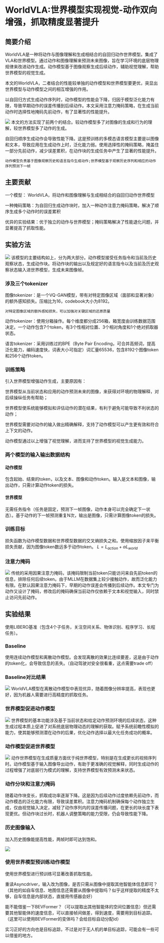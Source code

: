 # WorldVLA:世界模型实现视觉-动作双向增强，抓取精度显著提升
## 简要介绍
WorldVLA是一种将动作与图像理解和生成相结合的自回归动作世界模型。集成了VLA和世界模型。通过动作和图像理解来预测未来图像，旨在学习环境的底层物理规律来改进动作生成。动作模型基于图像观察生成后续动作，辅助视觉理解，帮助世界模型的视觉生成。

本文的WorldVLA，二者结合的性能较单独的动作模型和世界模型要更优，突显出世界模型与动作模型之间的相互增强的作用。

以自回归方式生成动作序列时，动作模型的性能会下降，归因于模型泛化能力有限，导致早期动作的误差传播到后续动作。本文采用注意力掩码策略，在生成当前动作时选择性地掩码先前动作，有了显著性的性能提升。

![](https://pic2.zhimg.com/v2-594de454510707939eb7c508d4d147c7_r.jpg)
本文的方法实现了前两个的结合。较动作模型多了对图像的生成和行为的理解，较世界模型多了动作的生成。

 自回归顺序生成动作会导致性能下降。这是预训练的多模态语言模型主要是以图像和文本，导致应用在生成动作上时，泛化能力弱。使用选择性的掩码策略，掩盖住一部分先前动作，减少误差累积，在动作块的生成任务中产生了显著的性能提升。

`动作模型负责基于图像观察历史和语言指令生成动作;世界模型基于观察历史序列和相应的动作序列预测下一帧 `

 ## 主要贡献
 一个模型： WorldVLA，将动作和图像理解与生成相结合的自回归动作世界模型
 
 一种掩码策略：为自回归生成动作块时，加入一种动作注意力掩码策略，解决了顺序生成多个动作时的误差累积

 优异的实验结果：优于独立的动作与世界模型；掩码策略解决了性能退化问题，并显著提高了抓取性能。

 ## 实验方法
 ![](https://pic4.zhimg.com/v2-17f1ff7ba0b4f33a7a11a8aeb5fc81c3_1440w.jpg)
 该模型的主要结构如上，分为两大部分。动作模型接受任务指令和当前及历史观察状态，生成动作块。将动作块的输出以及规定好的语言指令以及当前及历史观察状态输入进世界模型，生成未来图像帧。

 ### 涉及三个tokenizer
 图像tokenizer：是一个VQ-GAN模型，带有对特定图像区域（面部和显著对象）的额外感知损失。压缩比为16，codebook大小为8192。

 `对特定图像区域的额外感知损失，可以加强对关键区域的还原质量`

 动作tokenizer：使用分箱操作。每个维度都分成256箱，箱宽度由训练数据范围决定。一个动作包含7个token，有3个性相对位置、3个相对角度和1个绝对抓取器状态。

 语言tokenizer：采用训练过的BPE（Byte Pair Encoding，可合并高频词，提高泛化能力，编码速度快，词表大小可指定）词汇量65536，包含8192个图像token和256个动作token。

 ### 训练策略
 引入世界模型增强动作生成，主要原因有：

 世界模型从当前状态和应用的动作预测未来的图像，来获得对环境的物理解释，对后续操纵任务有帮助；

 世界模型使系统能够模拟和评估动作的潜在结果，有利于避免可能导致不利状态的动作；

 世界模型需要对动作的输入做出精确解释，支持了动作模型可以产生更有效和符合上下文的动作。

 动作模型通过以上增强了视觉理解，进而支持了世界模型的视觉生成能力。

### 两个模型的输入输出数据结构
#### 动作模型
包含起始、结束的token，以及文本、图像和动作token。输入是文本和图像，输出动作，只需计算动作token的损失。
#### 世界模型
无需任务指令（任务是固定，预测下一帧图像，动作本身可以完全确定下一状态）。基于动作的下一帧预测重复N次，输出是图像，只需计算图像token的损失。

### 训练目标
损失函数为动作模型数据和世界模型数据的交叉熵损失之和。使用缩放因子来平衡损失贡献，因为图像token数远多于动作token。 $L = L_{action} + \alpha L_{world}$

### 注意力掩码
![](https://pic2.zhimg.com/v2-eb18cf431866c4203ce3e13ad6680f4d_r.jpg)
传统的采用因果注意力掩码，该掩码限制当前token只能访问来自先前token的信息，排除任何后续token。由于MLLM在数据集上较少接触动作，故而泛化能力有限。在默认因果注意力掩码下，早期的动作误差会传播到后续动作。本文专门为动作又设计了掩码，修改后的掩码确保当前动作仅依赖于文本和视觉输入，同时禁止访问先前动作。

## 实验结果
使用LIBERO基准（包含4个子任务，关注空间关系、物体识别、程序学习、长程任务）。
### Baseline
使用连续动作模型和离散动作模型。会发现离散的效果比连续要差，这是由于动作的token化，会导致信息的丢失。（自动驾驶对安全很看重，这点需要trade off）
### Baseline对比结果
![](https://pic2.zhimg.com/v2-55fc032dac44e55123d44a481b7a20bb_r.jpg)
WorldVLA模型在离散动作模型中表现优异，随着图像分辨率提高，表现也更好，因为机器人需要进行高精度的抓取任务。
### 世界模型促进动作模型
![](https://pic1.zhimg.com/v2-5cfcba2ac7411a4a9b8eb013e022f274_r.jpg)
世界模型的基本功能涉及基于当前状态和给定动作预测环境的后续状态，这种生成过程本质上促进了对系统底层物理动态的理解的获取。赋予系统前瞻性模拟的能力，使其能够预测潜在动作的后果，优化动作选择以最大化任务成功的概率。

### 动作模型促进世界模型
![](https://pic2.zhimg.com/v2-1b6a2762c6aa8f2ec6f271e216dbfe69_1440w.jpg)
动作世界模型在生成质量方面优于纯世界模型，特别是在生成更长的视频序列时。动作模型基于输入图像导出动作，有助于更准确的视觉解释，同时生成动作的过程增强了对底层行为模式的理解，支持世界模型有效预测未来状态。

### 动作分块和注意力掩码
随着动作块变长，抓取成功率逐渐下降。这是因为后续动作过度依赖先前动作，而动作模态的泛化能力有限，导致误差累积。注意力掩码机制确保每个动作独立生成，仅由视觉输入决定，减轻了动作序列内的误差传播问题，在更长的块长度下表现更优。但动作块过长时，机器人调整策略的能力受限，仍会导致性能下降。

### 历史图像输入
加入历史图像能提高性能，两帧时即可达到饱和。

![](https://pica.zhimg.com/v2-b8f5f4ccb2e4cd65ac8372ecb6e4e886_r.jpg)

### 使用世界模型预训练动作模型
使用世界模型进行预训练可显著改善抓取性能。



重读Asyncdriver，输入改为图像，是否只需从图像中提取其他智能体信息即可？（其他的如自车信息、地图信息还需要从图像中提取吗？似乎这样提取的精度不太够，自车信息是内部状态，直接用传感器会好）

能不能借鉴一下BEVFormer？（可以提取出其他智能体的空间位置信息）但还需要其他智能体的速度信息，可以直接帧间做差，得到速度，需要用到目标追踪。（这里可以使用BEVFormer的变体吗？会给目标自动分配id）

实习正好的方向也是目标追踪，不过是对于无人机的单目标追踪，可能会有一些可以借鉴的地方。
